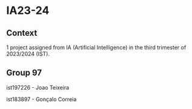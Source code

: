 # IA23-24
## Context
1 project assigned from IA (Artificial Intelligence) in the third trimester of 2023/2024 (IST).

## Group 97

ist197226 - Joao Teixeira

ist183897 - Gonçalo Correia
